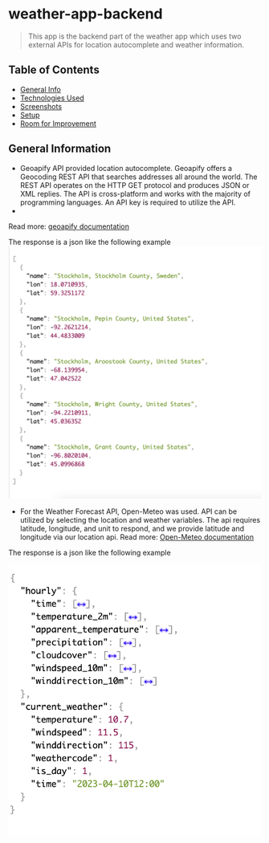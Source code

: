 # weather-app-backend
> This app is the backend part of the weather app which uses two external APIs for location autocomplete and weather information.

## Table of Contents
* [General Info](#general-information)
* [Technologies Used](#technologies-used)
* [Screenshots](#screenshots)
* [Setup](#setup)
* [Room for Improvement](#room-for-improvement)
<!-- * [License](#license) -->


## General Information
- Geoapify API provided location autocomplete. Geoapify offers a Geocoding REST API that searches addresses all around the world. The REST API operates on the HTTP GET protocol and produces JSON or XML replies. The API is cross-platform and works with the majority of programming languages. An API key is required to utilize the API.
- 
Read more: [geoapify documentation](https://apidocs.geoapify.com/docs/geocoding/forward-geocoding/#about)


The response is a json like the following example
![Example screenshot](./img//autocomplete.png)


- For the Weather Forecast API, Open-Meteo was used. API can be utilized by selecting the location and weather variables.
The api requires latitude, longitude, and unit to respond, and we provide latitude and longitude via our location api.
Read more: [Open-Meteo documentation](https://open-meteo.com/en/docs)

The response is a json like the following example

![Example screenshot](./img/weather.png)



<!-- You don't have to answer all the questions - just the ones relevant to your project. -->





<!-- Optional -->
<!-- ## License -->
<!-- This project is open source and available under the [... License](). -->

<!-- You don't have to include all sections - just the one's relevant to your project -->